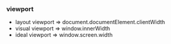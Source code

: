 ### viewport
- layout viewport => document.documentElement.clientWidth
- visual viewport => window.innerWidth
- ideal viewport => window.screen.width 
  
